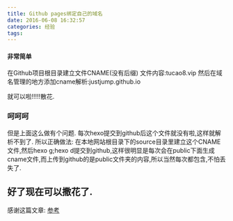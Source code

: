 ```yaml
---
title: Github pages绑定自己的域名
date: 2016-06-08 16:32:57
categories: 经验
tags:
---
```


#### 非常简单
在Github项目根目录建立文件CNAME(没有后缀)
文件内容:tucao8.vip
然后在域名管理的地方添加cname解析:justjump.github.io

就可以啦!!!!!散花.


### 呵呵呵
但是上面这么做有个问题.
每次hexo提交到github后这个文件就没有啦,这样就解析不到了.
所以正确做法:
在本地网站根目录下的source目录里建立这个CNAME文件,然后hexo g;hexo d提交到github,这样很明显是每次会在public下面生成cname文件,而上传到github的是public文件夹的内容,所以当然每次都包含,不怕丢失了.

## 好了现在可以撒花了.

感谢这篇文章:
[参考](http://www.jianshu.com/p/834d7cc0668d)

